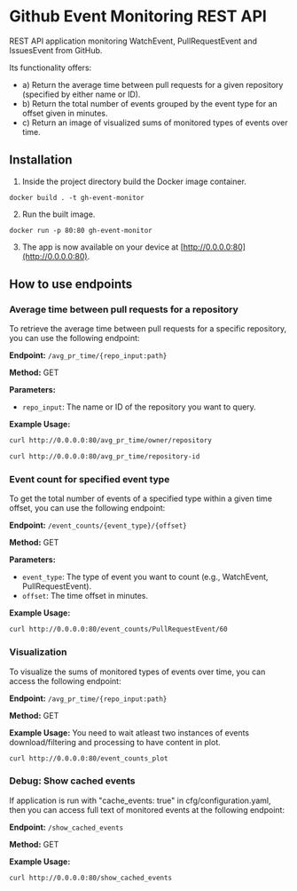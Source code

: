 # Github Event Monitoring REST API

REST API application monitoring WatchEvent, PullRequestEvent and IssuesEvent from GitHub.

Its functionality offers:
* a) Return the average time between pull requests for a given repository (specified by either name or ID).
* b) Return the total number of events grouped by the event type for an offset given in minutes.
* c) Return an image of visualized sums of monitored types of events over time.

## Installation

1. Inside the project directory build the Docker image container.
```
docker build . -t gh-event-monitor
```
2. Run the built image.
```
docker run -p 80:80 gh-event-monitor
```
3. The app is now available on your device at [http://0.0.0.0:80](http://0.0.0.0:80).

## How to use endpoints

### Average time between pull requests for a repository

To retrieve the average time between pull requests for a specific repository, you can use the following endpoint:

**Endpoint:** `/avg_pr_time/{repo_input:path}`

**Method:** GET

**Parameters:**
- `repo_input`: The name or ID of the repository you want to query.

**Example Usage:**
```bash
curl http://0.0.0.0:80/avg_pr_time/owner/repository
```
```bash
curl http://0.0.0.0:80/avg_pr_time/repository-id
```
### Event count for specified event type
To get the total number of events of a specified type within a given time offset, you can use the following endpoint:

**Endpoint:** `/event_counts/{event_type}/{offset}`

**Method:** GET

**Parameters:**
- `event_type`: The type of event you want to count (e.g., WatchEvent, PullRequestEvent).
- `offset`: The time offset in minutes.

**Example Usage:**
```bash
curl http://0.0.0.0:80/event_counts/PullRequestEvent/60
```

### Visualization
To visualize the sums of monitored types of events over time, you can access the following endpoint:

**Endpoint:** `/avg_pr_time/{repo_input:path}`

**Method:** GET

**Example Usage:**
You need to wait atleast two instances of events download/filtering and processing to have content in plot.
```bash
curl http://0.0.0.0:80/event_counts_plot
```

### Debug: Show cached events
If application is run with "cache_events: true" in cfg/configuration.yaml, then you can access full text of monitored events at the following endpoint:

**Endpoint:** `/show_cached_events`

**Method:** GET

**Example Usage:**
```bash
curl http://0.0.0.0:80/show_cached_events
```
